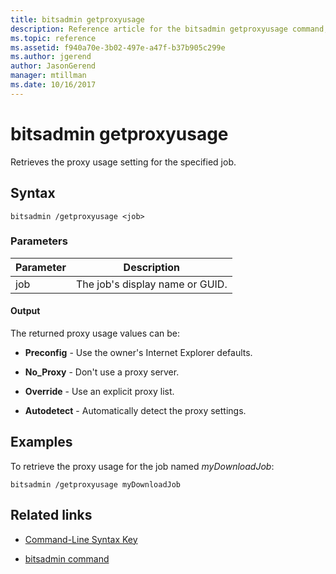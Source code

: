 ```yaml
---
title: bitsadmin getproxyusage
description: Reference article for the bitsadmin getproxyusage command, which retrieves the proxy usage setting for the specified job.
ms.topic: reference
ms.assetid: f940a70e-3b02-497e-a47f-b37b905c299e
ms.author: jgerend
author: JasonGerend
manager: mtillman
ms.date: 10/16/2017
---
```


# bitsadmin getproxyusage

Retrieves the proxy usage setting for the specified job.

## Syntax

```
bitsadmin /getproxyusage <job>
```

### Parameters

| Parameter | Description |
| -------------- | -------------- |
| job | The job's display name or GUID. |

#### Output

The returned proxy usage values can be:

- **Preconfig** - Use the owner's Internet Explorer defaults.

- **No_Proxy** - Don't use a proxy server.

- **Override** - Use an explicit proxy list.

- **Autodetect** - Automatically detect the proxy settings.

## Examples

To retrieve the proxy usage for the job named *myDownloadJob*:

```
bitsadmin /getproxyusage myDownloadJob
```

## Related links

- [Command-Line Syntax Key](command-line-syntax-key.md)

- [bitsadmin command](bitsadmin.md)
